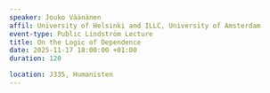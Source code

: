 ```yaml
---
speaker: Jouko Väänänen
affil: University of Helsinki and ILLC, University of Amsterdam
event-type: Public Lindström Lecture
title: On the Logic of Dependence
date: 2025-11-17 18:00:00 +01:00
duration: 120

location: J335, Humanisten
---
```


